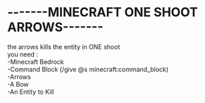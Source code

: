 # -------MINECRAFT ONE SHOOT ARROWS-------
the arrows kills the entity in ONE shoot\
you need :\
-Minecraft Bedrock\
-Command Block (/give @s minecraft:command_block)\
-Arrows\
-A Bow\
-An Entity to Kill
